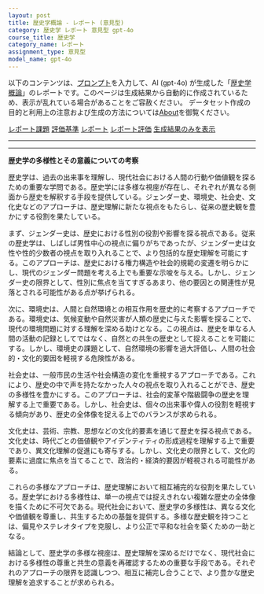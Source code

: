 ```yaml
---
layout: post
title: 歴史学概論 - レポート (意見型)
category: 歴史学 レポート 意見型 gpt-4o
course_title: 歴史学
category_name: レポート
assignment_type: 意見型
model_name: gpt-4o
---
```


以下のコンテンツは、[プロンプト](https://github.com/takedatoshiyuki/synthetic_assignments/tree/main/generated/歴史学/gpt-4o/prompt_レポート-意見型.md)を入力して、AI (gpt-4o) が生成した「[歴史学概論](/contents/歴史学/)」のレポートです。このページは生成結果から自動的に作成されているため、表示が乱れている場合があることをご容赦ください。
データセット作成の目的と利用上の注意および生成の方法については[About](/About)を御覧ください。

[レポート課題](../レポート課題-意見型)
[評価基準](../評価基準-意見型)
[レポート](../レポート-意見型)
[レポート評価](../レポート評価-意見型)
[生成結果のみを表示](https://github.com/takedatoshiyuki/synthetic_assignments/tree/main/generated/歴史学/gpt-4o/レポート-意見型.md)
  

***
***
  
**歴史学の多様性とその意義についての考察**

歴史学は、過去の出来事を理解し、現代社会における人間の行動や価値観を探るための重要な学問である。歴史学には多様な視座が存在し、それぞれが異なる側面から歴史を解釈する手段を提供している。ジェンダー史、環境史、社会史、文化史などのアプローチは、歴史理解に新たな視点をもたらし、従来の歴史観を豊かにする役割を果たしている。

まず、ジェンダー史は、歴史における性別の役割や影響を探る視点である。従来の歴史学は、しばしば男性中心の視点に偏りがちであったが、ジェンダー史は女性や性的少数者の視点を取り入れることで、より包括的な歴史理解を可能にする。このアプローチは、歴史における権力構造や社会的規範の変遷を明らかにし、現代のジェンダー問題を考える上でも重要な示唆を与える。しかし、ジェンダー史の限界として、性別に焦点を当てすぎるあまり、他の要因との関連性が見落とされる可能性がある点が挙げられる。

次に、環境史は、人間と自然環境との相互作用を歴史的に考察するアプローチである。環境史は、気候変動や自然災害が人類の歴史に与えた影響を探ることで、現代の環境問題に対する理解を深める助けとなる。この視点は、歴史を単なる人間の活動の記録としてではなく、自然との共生の歴史として捉えることを可能にする。しかし、環境史の課題として、自然環境の影響を過大評価し、人間の社会的・文化的要因を軽視する危険性がある。

社会史は、一般市民の生活や社会構造の変化を重視するアプローチである。これにより、歴史の中で声を持たなかった人々の視点を取り入れることができ、歴史の多様性を豊かにする。このアプローチは、社会的変革や階級闘争の歴史を理解する上で重要である。しかし、社会史は、個々の出来事や偉人の役割を軽視する傾向があり、歴史の全体像を捉える上でのバランスが求められる。

文化史は、芸術、宗教、思想などの文化的要素を通じて歴史を探る視点である。文化史は、時代ごとの価値観やアイデンティティの形成過程を理解する上で重要であり、異文化理解の促進にも寄与する。しかし、文化史の限界として、文化的要素に過度に焦点を当てることで、政治的・経済的要因が軽視される可能性がある。

これらの多様なアプローチは、歴史理解において相互補完的な役割を果たしている。歴史学における多様性は、単一の視点では捉えきれない複雑な歴史の全体像を描くために不可欠である。現代社会において、歴史学の多様性は、異なる文化や価値観を尊重し、共生するための基盤を提供する。多様な歴史観を持つことは、偏見やステレオタイプを克服し、より公正で平和な社会を築くための一助となる。

結論として、歴史学の多様な視座は、歴史理解を深めるだけでなく、現代社会における多様性の尊重と共生の意義を再確認するための重要な手段である。それぞれのアプローチの限界を認識しつつ、相互に補完し合うことで、より豊かな歴史理解を追求することが求められる。
